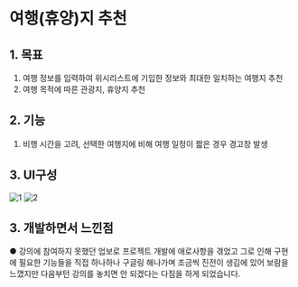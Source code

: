 # 여행(휴양)지 추천

## 1. 목표

  1. 여행 정보를 입력하여 위시리스트에 기입한 정보와 최대한 일치하는 여행지 추천
  2. 여행 목적에 따른 관광지, 휴양지 추천

## 2. 기능

  1. 비행 시간을 고려, 선택한 여행지에 비해 여행 일정이 짧은 경우 경고창 발생

## 3. UI구성

![1](https://github.com/DarenRose/RecommendationForVacation/assets/143687305/c44a62d0-9daf-4834-b9dc-2a61967ae083)
![2](https://github.com/DarenRose/RecommendationForVacation/assets/143687305/8e4c096f-e400-49fb-bb8d-9aca691e600b)

## 3. 개발하면서 느낀점

  ● 강의에 참여하지 못했던 업보로 프로젝트 개발에 애로사항을 겪었고 그로 인해 구현에 필요한 기능들을
    직접 하나하나 구글링 해나가며 조금씩 진전이 생김에 있어 보람을 느꼈지만 다음부턴 강의를 놓치면 안 되겠다는 다짐을 하게 되었습니다.
